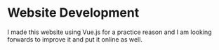 # Website Development

I made this website using Vue.js for a practice reason and I am looking forwards to improve it and put it online as well.

